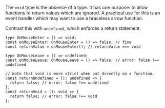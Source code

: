 The `void` type is the absence of a type. It has one purpose: to
allow functions to return values which are ignored.
A practical use for this is an event handler which may want
to use a braceless arrow function.

Contrast this with `undefined`, which enforces a return statement.

```tsx
type OnMouseEnter = () => void;
const onMouseEnter: OnMouseEnter = () => false; // fine
const returnValue = onMouseEnter(); // returnValue === void

type OnMouseLeave = () => undefined;
const onMouseLeave: OnMouseLeave = () => false; // error: false !== undefined

// Note that void is more strict when put directly on a function.
const returnUndefined = (): undefined => {
  return false; // error: false !== undefined
};
const returnVoid = (): void => {
  return false; // error: false !== void
};
```

